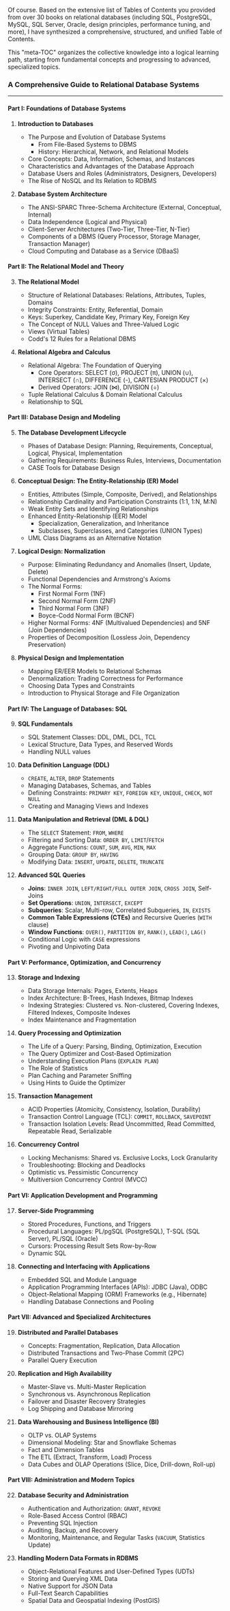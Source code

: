 Of course. Based on the extensive list of Tables of Contents you provided from over 30 books on relational databases (including SQL, PostgreSQL, MySQL, SQL Server, Oracle, design principles, performance tuning, and more), I have synthesized a comprehensive, structured, and unified Table of Contents.

This "meta-TOC" organizes the collective knowledge into a logical learning path, starting from fundamental concepts and progressing to advanced, specialized topics.

### **A Comprehensive Guide to Relational Database Systems**

---

#### **Part I: Foundations of Database Systems**

1.  **Introduction to Databases**
    *   The Purpose and Evolution of Database Systems
        *   From File-Based Systems to DBMS
        *   History: Hierarchical, Network, and Relational Models
    *   Core Concepts: Data, Information, Schemas, and Instances
    *   Characteristics and Advantages of the Database Approach
    *   Database Users and Roles (Administrators, Designers, Developers)
    *   The Rise of NoSQL and Its Relation to RDBMS

2.  **Database System Architecture**
    *   The ANSI-SPARC Three-Schema Architecture (External, Conceptual, Internal)
    *   Data Independence (Logical and Physical)
    *   Client-Server Architectures (Two-Tier, Three-Tier, N-Tier)
    *   Components of a DBMS (Query Processor, Storage Manager, Transaction Manager)
    *   Cloud Computing and Database as a Service (DBaaS)

#### **Part II: The Relational Model and Theory**

3.  **The Relational Model**
    *   Structure of Relational Databases: Relations, Attributes, Tuples, Domains
    *   Integrity Constraints: Entity, Referential, Domain
    *   Keys: Superkey, Candidate Key, Primary Key, Foreign Key
    *   The Concept of NULL Values and Three-Valued Logic
    *   Views (Virtual Tables)
    *   Codd's 12 Rules for a Relational DBMS

4.  **Relational Algebra and Calculus**
    *   Relational Algebra: The Foundation of Querying
        *   Core Operators: SELECT (σ), PROJECT (π), UNION (∪), INTERSECT (∩), DIFFERENCE (-), CARTESIAN PRODUCT (×)
        *   Derived Operators: JOIN (⋈), DIVISION (÷)
    *   Tuple Relational Calculus & Domain Relational Calculus
    *   Relationship to SQL

#### **Part III: Database Design and Modeling**

5.  **The Database Development Lifecycle**
    *   Phases of Database Design: Planning, Requirements, Conceptual, Logical, Physical, Implementation
    *   Gathering Requirements: Business Rules, Interviews, Documentation
    *   CASE Tools for Database Design

6.  **Conceptual Design: The Entity-Relationship (ER) Model**
    *   Entities, Attributes (Simple, Composite, Derived), and Relationships
    *   Relationship Cardinality and Participation Constraints (1:1, 1:N, M:N)
    *   Weak Entity Sets and Identifying Relationships
    *   Enhanced Entity-Relationship (EER) Model
        *   Specialization, Generalization, and Inheritance
        *   Subclasses, Superclasses, and Categories (UNION Types)
    *   UML Class Diagrams as an Alternative Notation

7.  **Logical Design: Normalization**
    *   Purpose: Eliminating Redundancy and Anomalies (Insert, Update, Delete)
    *   Functional Dependencies and Armstrong's Axioms
    *   The Normal Forms:
        *   First Normal Form (1NF)
        *   Second Normal Form (2NF)
        *   Third Normal Form (3NF)
        *   Boyce-Codd Normal Form (BCNF)
    *   Higher Normal Forms: 4NF (Multivalued Dependencies) and 5NF (Join Dependencies)
    *   Properties of Decomposition (Lossless Join, Dependency Preservation)

8.  **Physical Design and Implementation**
    *   Mapping ER/EER Models to Relational Schemas
    *   Denormalization: Trading Correctness for Performance
    *   Choosing Data Types and Constraints
    *   Introduction to Physical Storage and File Organization

#### **Part IV: The Language of Databases: SQL**

9.  **SQL Fundamentals**
    *   SQL Statement Classes: DDL, DML, DCL, TCL
    *   Lexical Structure, Data Types, and Reserved Words
    *   Handling NULL values

10. **Data Definition Language (DDL)**
    *   `CREATE`, `ALTER`, `DROP` Statements
    *   Managing Databases, Schemas, and Tables
    *   Defining Constraints: `PRIMARY KEY`, `FOREIGN KEY`, `UNIQUE`, `CHECK`, `NOT NULL`
    *   Creating and Managing Views and Indexes

11. **Data Manipulation and Retrieval (DML & DQL)**
    *   The `SELECT` Statement: `FROM`, `WHERE`
    *   Filtering and Sorting Data: `ORDER BY`, `LIMIT`/`FETCH`
    *   Aggregate Functions: `COUNT`, `SUM`, `AVG`, `MIN`, `MAX`
    *   Grouping Data: `GROUP BY`, `HAVING`
    *   Modifying Data: `INSERT`, `UPDATE`, `DELETE`, `TRUNCATE`

12. **Advanced SQL Queries**
    *   **Joins**: `INNER JOIN`, `LEFT/RIGHT/FULL OUTER JOIN`, `CROSS JOIN`, Self-Joins
    *   **Set Operations**: `UNION`, `INTERSECT`, `EXCEPT`
    *   **Subqueries**: Scalar, Multi-row, Correlated Subqueries, `IN`, `EXISTS`
    *   **Common Table Expressions (CTEs)** and Recursive Queries (`WITH` clause)
    *   **Window Functions**: `OVER()`, `PARTITION BY`, `RANK()`, `LEAD()`, `LAG()`
    *   Conditional Logic with `CASE` expressions
    *   Pivoting and Unpivoting Data

#### **Part V: Performance, Optimization, and Concurrency**

13. **Storage and Indexing**
    *   Data Storage Internals: Pages, Extents, Heaps
    *   Index Architecture: B-Trees, Hash Indexes, Bitmap Indexes
    *   Indexing Strategies: Clustered vs. Non-clustered, Covering Indexes, Filtered Indexes, Composite Indexes
    *   Index Maintenance and Fragmentation

14. **Query Processing and Optimization**
    *   The Life of a Query: Parsing, Binding, Optimization, Execution
    *   The Query Optimizer and Cost-Based Optimization
    *   Understanding Execution Plans (`EXPLAIN PLAN`)
    *   The Role of Statistics
    *   Plan Caching and Parameter Sniffing
    *   Using Hints to Guide the Optimizer

15. **Transaction Management**
    *   ACID Properties (Atomicity, Consistency, Isolation, Durability)
    *   Transaction Control Language (TCL): `COMMIT`, `ROLLBACK`, `SAVEPOINT`
    *   Transaction Isolation Levels: Read Uncommitted, Read Committed, Repeatable Read, Serializable

16. **Concurrency Control**
    *   Locking Mechanisms: Shared vs. Exclusive Locks, Lock Granularity
    *   Troubleshooting: Blocking and Deadlocks
    *   Optimistic vs. Pessimistic Concurrency
    *   Multiversion Concurrency Control (MVCC)

#### **Part VI: Application Development and Programming**

17. **Server-Side Programming**
    *   Stored Procedures, Functions, and Triggers
    *   Procedural Languages: PL/pgSQL (PostgreSQL), T-SQL (SQL Server), PL/SQL (Oracle)
    *   Cursors: Processing Result Sets Row-by-Row
    *   Dynamic SQL

18. **Connecting and Interfacing with Applications**
    *   Embedded SQL and Module Language
    *   Application Programming Interfaces (APIs): JDBC (Java), ODBC
    *   Object-Relational Mapping (ORM) Frameworks (e.g., Hibernate)
    *   Handling Database Connections and Pooling

#### **Part VII: Advanced and Specialized Architectures**

19. **Distributed and Parallel Databases**
    *   Concepts: Fragmentation, Replication, Data Allocation
    *   Distributed Transactions and Two-Phase Commit (2PC)
    *   Parallel Query Execution

20. **Replication and High Availability**
    *   Master-Slave vs. Multi-Master Replication
    *   Synchronous vs. Asynchronous Replication
    *   Failover and Disaster Recovery Strategies
    *   Log Shipping and Database Mirroring

21. **Data Warehousing and Business Intelligence (BI)**
    *   OLTP vs. OLAP Systems
    *   Dimensional Modeling: Star and Snowflake Schemas
    *   Fact and Dimension Tables
    *   The ETL (Extract, Transform, Load) Process
    *   Data Cubes and OLAP Operations (Slice, Dice, Drill-down, Roll-up)

#### **Part VIII: Administration and Modern Topics**

22. **Database Security and Administration**
    *   Authentication and Authorization: `GRANT`, `REVOKE`
    *   Role-Based Access Control (RBAC)
    *   Preventing SQL Injection
    *   Auditing, Backup, and Recovery
    *   Monitoring, Maintenance, and Regular Tasks (`VACUUM`, Statistics Update)

23. **Handling Modern Data Formats in RDBMS**
    *   Object-Relational Features and User-Defined Types (UDTs)
    *   Storing and Querying XML Data
    *   Native Support for JSON Data
    *   Full-Text Search Capabilities
    *   Spatial Data and Geospatial Indexing (PostGIS)